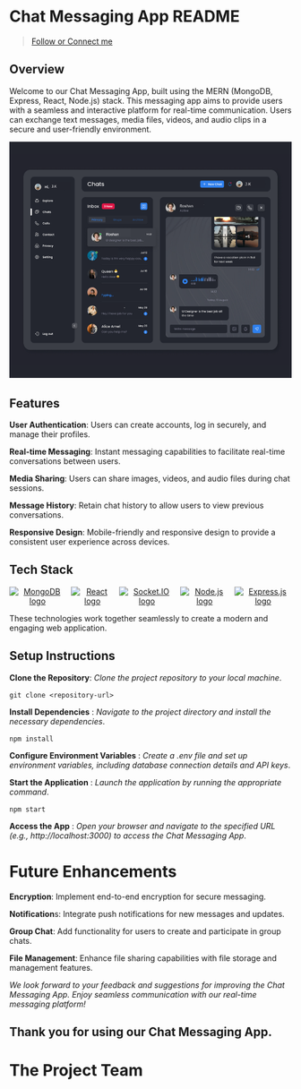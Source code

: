 # Chat Messaging App README

<link rel="stylesheet" href="static/css/font-awesome.min.css">


> [Follow or Connect me](https://www.linkedin.com/in/jagan-kumar-hotta-502a76270/)

## Overview

Welcome to our Chat Messaging App, built using the MERN (MongoDB, Express, React, Node.js) stack. This messaging app aims to provide users with a seamless and interactive platform for real-time communication. Users can exchange text messages, media files, videos, and audio clips in a secure and user-friendly environment.

![This is the example of Userpage](./presentation.png)


## Features

 **User Authentication**: Users can create accounts, log in securely, and manage their profiles.
 
 **Real-time Messaging**: Instant messaging capabilities to facilitate real-time conversations between users.
 
 **Media Sharing**: Users can share images, videos, and audio files during chat sessions.
 
 **Message History**: Retain chat history to allow users to view previous conversations.
 
 **Responsive Design**: Mobile-friendly and responsive design to provide a consistent user experience across devices.

## Tech Stack

<div style="text-align: center; display: flex; justify-content: center; gap: 10px;">  <a href="https://www.mongodb.com/" target="_blank">
    <img src="https://img.shields.io/static/v1?message=MongoDB&logo=mongodb&label=&color=4EA94B&logoColor=white&labelColor=&style=for-the-badge" height="25" alt="MongoDB logo" />
  </a>

  <a href="https://reactjs.org/" target="_blank">
    <img src="https://img.shields.io/static/v1?message=React&logo=react&label=&color=61DAFB&logoColor=white&labelColor=&style=for-the-badge" height="25" alt="React logo" />
  </a>

  <a href="https://socket.io/" target="_blank">
    <img src="https://img.shields.io/static/v1?message=Socket.IO&logo=socket.io&label=&color=00B7FF&logoColor=white&labelColor=&style=for-the-badge" height="25" alt="Socket.IO logo" />
  </a>

  <a href="https://nodejs.org/" target="_blank">
    <img src="https://img.shields.io/static/v1?message=Node.js&logo=node.js&label=&color=333333&logoColor=white&labelColor=&style=for-the-badge" height="25" alt="Node.js logo" />
  </a>

  <a href="https://expressjs.com/" target="_blank">
    <img src="https://img.shields.io/static/v1?message=Express.js&logo=express&label=&color=4782BD&logoColor=white&labelColor=&style=for-the-badge" height="25" alt="Express.js logo" />
  </a>

</div>


These technologies work together seamlessly to create a modern and engaging web application.



## Setup Instructions

**Clone the Repository**: _Clone the project repository to your local machine_.
```
git clone <repository-url>
```

 **Install Dependencies** : _Navigate to the project directory and install the necessary dependencies_.
```
npm install
```

**Configure Environment Variables** : _Create a .env file and set up environment variables, including database connection details and API keys_.

**Start the Application** : _Launch the application by running the appropriate command_.
```
npm start
```

 **Access the App** : _Open your browser and navigate to the specified URL (e.g., http://localhost:3000) to access the Chat Messaging App_.

# Future Enhancements

**Encryption**: Implement end-to-end encryption for secure messaging.

**Notification**s: Integrate push notifications for new messages and updates.

**Group Chat**: Add functionality for users to create and participate in group chats.

**File Management**: Enhance file sharing capabilities with file storage and management features.

_We look forward to your feedback and suggestions for improving the Chat Messaging App. Enjoy seamless communication with our real-time messaging platform!_

## Thank you for using our Chat Messaging App.

# The Project Team
